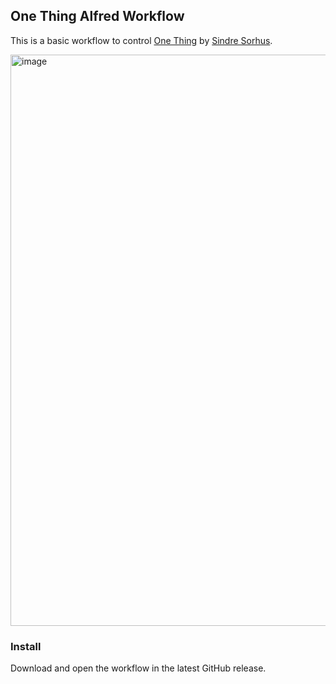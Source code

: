 ## One Thing Alfred Workflow

This is a basic workflow to control [One Thing](https://sindresorhus.com/one-thing) by [Sindre Sorhus](https://sindresorhus.com).

<img width="914" alt="image" src="https://user-images.githubusercontent.com/5523984/155809255-2771e8fb-45da-4bd9-8012-92d498a8d265.png">


### Install

Download and open the workflow in the latest GitHub release.
